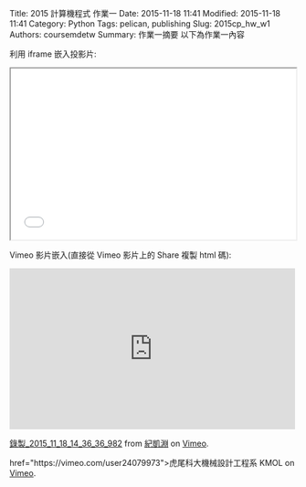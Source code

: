 Title: 2015 計算機程式 作業一
Date: 2015-11-18 11:41
Modified: 2015-11-18 11:41
Category: Python
Tags: pelican, publishing
Slug: 2015cp_hw_w1
Authors: coursemdetw
Summary: 作業一摘要
以下為作業一內容

利用 iframe 嵌入投影片:

<iframe src="simplest.html" width="500" height="300"></iframe>

Vimeo 影片嵌入(直接從 Vimeo 影片上的 Share 複製 html 碼):

<iframe src="https://player.vimeo.com/video/146085451" width="500" height="282" frameborder="0" webkitallowfullscreen mozallowfullscreen allowfullscreen></iframe> <p><a href="https://vimeo.com/146085451">錄製_2015_11_18_14_36_36_982</a> from <a href="https://vimeo.com/user45956172">紀凱淵</a> on <a href="https://vimeo.com">Vimeo</a>.</p> href="https://vimeo.com/user24079973">虎尾科大機械設計工程系 KMOL</a> on <a href="https://vimeo.com">Vimeo</a>.</p>
